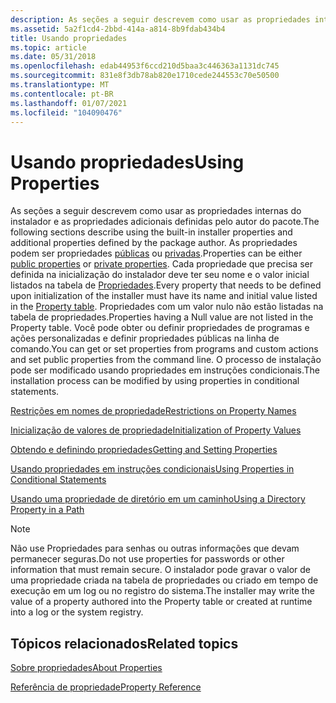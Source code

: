 ```yaml
---
description: As seções a seguir descrevem como usar as propriedades internas do instalador e as propriedades adicionais definidas pelo autor do pacote.
ms.assetid: 5a2f1cd4-2bbd-414a-a814-8b9fdab434b4
title: Usando propriedades
ms.topic: article
ms.date: 05/31/2018
ms.openlocfilehash: edab44953f6ccd210d5baa3c446363a1131dc745
ms.sourcegitcommit: 831e8f3db78ab820e1710cede244553c70e50500
ms.translationtype: MT
ms.contentlocale: pt-BR
ms.lasthandoff: 01/07/2021
ms.locfileid: "104090476"
---
```

# <a name="using-properties"></a><span data-ttu-id="986df-103">Usando propriedades</span><span class="sxs-lookup"><span data-stu-id="986df-103">Using Properties</span></span>

<span data-ttu-id="986df-104">As seções a seguir descrevem como usar as propriedades internas do instalador e as propriedades adicionais definidas pelo autor do pacote.</span><span class="sxs-lookup"><span data-stu-id="986df-104">The following sections describe using the built-in installer properties and additional properties defined by the package author.</span></span> <span data-ttu-id="986df-105">As propriedades podem ser propriedades [públicas](public-properties.md) ou [privadas](private-properties.md).</span><span class="sxs-lookup"><span data-stu-id="986df-105">Properties can be either [public properties](public-properties.md) or [private properties](private-properties.md).</span></span> <span data-ttu-id="986df-106">Cada propriedade que precisa ser definida na inicialização do instalador deve ter seu nome e o valor inicial listados na tabela de [Propriedades](property-table.md).</span><span class="sxs-lookup"><span data-stu-id="986df-106">Every property that needs to be defined upon initialization of the installer must have its name and initial value listed in the [Property table](property-table.md).</span></span> <span data-ttu-id="986df-107">Propriedades com um valor nulo não estão listadas na tabela de propriedades.</span><span class="sxs-lookup"><span data-stu-id="986df-107">Properties having a Null value are not listed in the Property table.</span></span> <span data-ttu-id="986df-108">Você pode obter ou definir propriedades de programas e ações personalizadas e definir propriedades públicas na linha de comando.</span><span class="sxs-lookup"><span data-stu-id="986df-108">You can get or set properties from programs and custom actions and set public properties from the command line.</span></span> <span data-ttu-id="986df-109">O processo de instalação pode ser modificado usando propriedades em instruções condicionais.</span><span class="sxs-lookup"><span data-stu-id="986df-109">The installation process can be modified by using properties in conditional statements.</span></span>

[<span data-ttu-id="986df-110">Restrições em nomes de propriedade</span><span class="sxs-lookup"><span data-stu-id="986df-110">Restrictions on Property Names</span></span>](restrictions-on-property-names.md)

[<span data-ttu-id="986df-111">Inicialização de valores de propriedade</span><span class="sxs-lookup"><span data-stu-id="986df-111">Initialization of Property Values</span></span>](initialization-of-property-values.md)

[<span data-ttu-id="986df-112">Obtendo e definindo propriedades</span><span class="sxs-lookup"><span data-stu-id="986df-112">Getting and Setting Properties</span></span>](getting-and-setting-properties.md)

[<span data-ttu-id="986df-113">Usando propriedades em instruções condicionais</span><span class="sxs-lookup"><span data-stu-id="986df-113">Using Properties in Conditional Statements</span></span>](using-properties-in-conditional-statements.md)

[<span data-ttu-id="986df-114">Usando uma propriedade de diretório em um caminho</span><span class="sxs-lookup"><span data-stu-id="986df-114">Using a Directory Property in a Path</span></span>](using-a-directory-property-in-a-path.md)

> [!Note]  
> <span data-ttu-id="986df-115">Não use Propriedades para senhas ou outras informações que devam permanecer seguras.</span><span class="sxs-lookup"><span data-stu-id="986df-115">Do not use properties for passwords or other information that must remain secure.</span></span> <span data-ttu-id="986df-116">O instalador pode gravar o valor de uma propriedade criada na tabela de propriedades ou criado em tempo de execução em um log ou no registro do sistema.</span><span class="sxs-lookup"><span data-stu-id="986df-116">The installer may write the value of a property authored into the Property table or created at runtime into a log or the system registry.</span></span>

 

## <a name="related-topics"></a><span data-ttu-id="986df-117">Tópicos relacionados</span><span class="sxs-lookup"><span data-stu-id="986df-117">Related topics</span></span>

<dl> <dt>

[<span data-ttu-id="986df-118">Sobre propriedades</span><span class="sxs-lookup"><span data-stu-id="986df-118">About Properties</span></span>](about-properties.md)
</dt> <dt>

[<span data-ttu-id="986df-119">Referência de propriedade</span><span class="sxs-lookup"><span data-stu-id="986df-119">Property Reference</span></span>](property-reference.md)
</dt> </dl>

 

 



